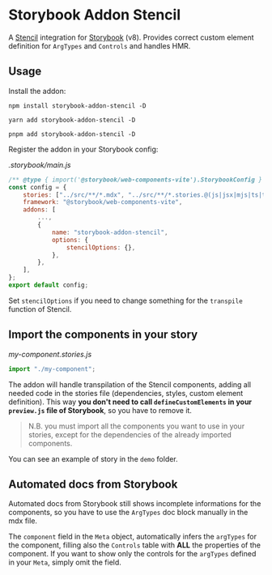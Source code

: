 # Storybook Addon Stencil

A [Stencil](https://stenciljs.com/) integration for [Storybook](https://storybook.js.org/) (v8). Provides correct custom element definition for `ArgTypes` and `Controls` and handles HMR.

## Usage

Install the addon:

```
npm install storybook-addon-stencil -D
```

```
yarn add storybook-addon-stencil -D
```

```
pnpm add storybook-addon-stencil -D
```

Register the addon in your Storybook config:

_.storybook/main.js_

```js
/** @type { import('@storybook/web-components-vite').StorybookConfig } */
const config = {
    stories: ["../src/**/*.mdx", "../src/**/*.stories.@(js|jsx|mjs|ts|tsx)"],
    framework: "@storybook/web-components-vite",
    addons: [
        ...,
        {
            name: "storybook-addon-stencil",
            options: {
                stencilOptions: {},
            },
        },
    ],
};
export default config;
```

Set `stencilOptions` if you need to change something for the `transpile` function of Stencil.

## Import the components in your story

_my-component.stories.js_

```js
import "./my-component";
```

The addon will handle transpilation of the Stencil components, adding all needed code in the stories file (dependencies, styles, custom element definition). This way **you don't need to call `defineCustomElements` in your `preview.js` file of Storybook**, so you have to remove it.

> N.B. you must import all the components you want to use in your stories, except for the dependencies of the already imported components.

You can see an example of story in the `demo` folder.

## Automated docs from Storybook

Automated docs from Storybook still shows incomplete informations for the components, so you have to use the `ArgTypes` doc block manually in the mdx file.

The `component` field in the `Meta` object, automatically infers the `argTypes` for the component, filling also the `Controls` table with **ALL** the properties of the component. If you want to show only the controls for the `argTypes` defined in your `Meta`, simply omit the field.
